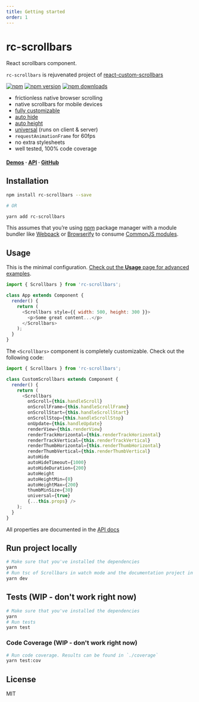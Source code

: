 ```yaml
---
title: Getting started
order: 1
---
```


# rc-scrollbars

React scrollbars component.

`rc-scrollbars` is rejuvenated project of <a href="https://github.com/malte-wessel/react-custom-scrollbars" target="_blank">react-custom-scrollbars</a>

[![npm](https://img.shields.io/badge/npm-rc--scrollbars-brightgreen.svg?style=flat-square)](https://www.npmjs.com/package/rc-scrollbars)
[![npm version](https://img.shields.io/npm/v/rc-scrollbars.svg?style=flat-square)](https://www.npmjs.com/package/rc-scrollbars)
[![npm downloads](https://img.shields.io/npm/dm/rc-scrollbars.svg?style=flat-square)](https://www.npmjs.com/package/rc-scrollbars)

* frictionless native browser scrolling
* native scrollbars for mobile devices
* [fully customizable](/customization)
* [auto hide](/usage#auto-hide)
* [auto height](/usage#auto-height)
* [universal](/usage#universal-rendering) (runs on client & server)
* `requestAnimationFrame` for 60fps
* no extra stylesheets
* well tested, 100% code coverage

#### **[Demos](/demo) · [API](/api)  ·  [GitHub](https://github.com/sakhnyuk/rc-scrollbars)**

## Installation
```bash
npm install rc-scrollbars --save

# OR

yarn add rc-scrollbars
```

This assumes that you’re using [npm](http://npmjs.com/) package manager with a module bundler like [Webpack](http://webpack.github.io) or [Browserify](http://browserify.org/) to consume [CommonJS modules](http://webpack.github.io/docs/commonjs.html).

## Usage

This is the minimal configuration. [Check out the **Usage** page for advanced examples](/usage).

```javascript
import { Scrollbars } from 'rc-scrollbars';

class App extends Component {
  render() {
    return (
      <Scrollbars style={{ width: 500, height: 300 }}>
        <p>Some great content...</p>
      </Scrollbars>
    );
  }
}
```

The `<Scrollbars>` component is completely customizable. Check out the following code:

```javascript
import { Scrollbars } from 'rc-scrollbars';

class CustomScrollbars extends Component {
  render() {
    return (
      <Scrollbars
        onScroll={this.handleScroll}
        onScrollFrame={this.handleScrollFrame}
        onScrollStart={this.handleScrollStart}
        onScrollStop={this.handleScrollStop}
        onUpdate={this.handleUpdate}
        renderView={this.renderView}
        renderTrackHorizontal={this.renderTrackHorizontal}
        renderTrackVertical={this.renderTrackVertical}
        renderThumbHorizontal={this.renderThumbHorizontal}
        renderThumbVertical={this.renderThumbVertical}
        autoHide
        autoHideTimeout={1000}
        autoHideDuration={200}
        autoHeight
        autoHeightMin={0}
        autoHeightMax={200}
        thumbMinSize={30}
        universal={true}
        {...this.props} />
    );
  }
}
```

All properties are documented in the [API docs](/api)

## Run project locally

```bash
# Make sure that you've installed the dependencies
yarn
# Run tsc of Scrollbars in watch mode and the documentation project in dev env
yarn dev
```

## Tests (WIP - don't work right now)
```bash
# Make sure that you've installed the dependencies
yarn
# Run tests
yarn test
```

### Code Coverage (WIP - don't work right now)
```bash
# Run code coverage. Results can be found in `./coverage`
yarn test:cov
```


## License

MIT
